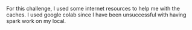 For this challenge, I used some internet resources to help me with the caches. 
I used google colab since I have been unsuccessful with having spark work on my local.

